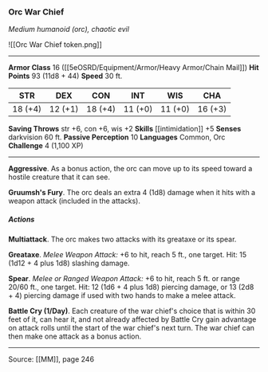 ### Orc War Chief
_Medium humanoid (orc), chaotic evil_

![[Orc War Chief token.png]]




---

**Armor Class** 16 ([[5eOSRD/Equipment/Armor/Heavy Armor/Chain Mail]])
**Hit Points** 93 (11d8 + 44)
**Speed** 30 ft.

| STR     | DEX     | CON     | INT     | WIS     | CHA     |
|---------|---------|---------|---------|---------|---------|
| 18 (+4) | 12 (+1) | 18 (+4) | 11 (+0) | 11 (+0) | 16 (+3) |

**Saving Throws** str +6, con +6, wis +2
**Skills** [[intimidation]] +5
**Senses** darkvision 60 ft.
**Passive Perception** 10
**Languages** Common, Orc
**Challenge** 4 (1,100 XP)

---

**Aggressive**. As a bonus action, the orc can move up to its speed toward a hostile creature that it can see.

**Gruumsh's Fury**. The orc deals an extra 4 (1d8) damage when it hits with a weapon attack (included in the attacks).

##### Actions
**Multiattack**. The orc makes two attacks with its greataxe or its spear.

**Greataxe**. _Melee Weapon Attack:_ +6 to hit, reach 5 ft., one target. Hit: 15 (1d12 + 4 plus 1d8) slashing damage.

**Spear**. _Melee or Ranged Weapon Attack:_ +6 to hit, reach 5 ft. or range 20/60 ft., one target. Hit: 12 (1d6 + 4 plus 1d8) piercing damage, or 13 (2d8 + 4) piercing damage if used with two hands to make a melee attack.

**Battle Cry (1/Day)**. Each creature of the war chief's choice that is within 30 feet of it, can hear it, and not already affected by Battle Cry gain advantage on attack rolls until the start of the war chief's next turn. The war chief can then make one attack as a bonus action.


---

Source: [[MM]], page 246
